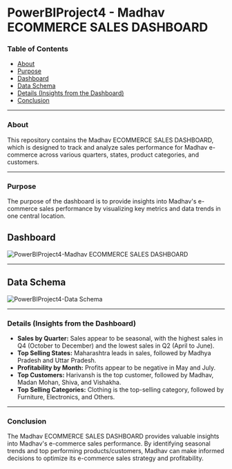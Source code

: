 # PowerBIProject4 - Madhav ECOMMERCE SALES DASHBOARD

### Table of Contents

- [About](#about)
- [Purpose](#purpose)
- [Dashboard](#dashboard)
- [Data Schema](#data-schema)
- [Details (Insights from the Dashboard)](#details-insights-from-the-dashboard)
- [Conclusion](#conclusion)

---

### About

This repository contains the Madhav ECOMMERCE SALES DASHBOARD, which is designed to track and analyze sales performance for Madhav e-commerce across various quarters, states, product categories, and customers.

---

### Purpose

The purpose of the dashboard is to provide insights into Madhav's e-commerce sales performance by visualizing key metrics and data trends in one central location.

## Dashboard

![PowerBIProject4-Madhav ECOMMERCE SALES DASHBOARD](https://github.com/qamaruddin-khichi/PowerBIProject4-Madhav-ECOMMERCE-SALES-DASHBOARD/assets/155871872/561f16df-4938-4d74-bf33-34e767ce36ab)

---

## Data Schema

![PowerBIProject4-Data Schema](https://github.com/qamaruddin-khichi/PowerBIProject4-Madhav-ECOMMERCE-SALES-DASHBOARD/assets/155871872/6eff585a-9fd1-4a27-b8e4-782e9cd5275e)

---

### Details (Insights from the Dashboard)

- **Sales by Quarter:** Sales appear to be seasonal, with the highest sales in Q4 (October to December) and the lowest sales in Q2 (April to June).
- **Top Selling States:** Maharashtra leads in sales, followed by Madhya Pradesh and Uttar Pradesh.
- **Profitability by Month:** Profits appear to be negative in May and July.
- **Top Customers:** Harivansh is the top customer, followed by Madhav, Madan Mohan, Shiva, and Vishakha.
- **Top Selling Categories:** Clothing is the top-selling category, followed by Furniture, Electronics, and Others.

---

### Conclusion

The Madhav ECOMMERCE SALES DASHBOARD provides valuable insights into Madhav's e-commerce sales performance. By identifying seasonal trends and top performing products/customers, Madhav can make informed decisions to optimize its e-commerce sales strategy and profitability.
